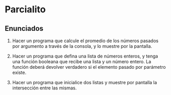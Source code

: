 # Parcialito
## Enunciados
1. Hacer un programa que calcule el promedio de los números pasados por argumento a través de la consola, y lo muestre por la pantalla.

2. Hacer un programa que defina una lista de números enteros, y tenga una función booleana que recibe una lista y un número entero. La función deberá devolver verdadero si el elemento pasado por parámetro existe.

3. Hacer un programa que inicialice dos listas y muestre por pantalla la intersección entre las mismas.
